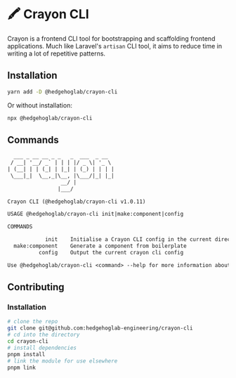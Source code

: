 # 🖍 Crayon CLI

Crayon is a frontend CLI tool for bootstrapping and scaffolding frontend applications. Much like Laravel's `artisan` CLI tool, it aims to reduce time in writing a lot of repetitive patterns.

## Installation

```bash
yarn add -D @hedgehoglab/crayon-cli
```

Or without installation:

```bash
npx @hedgehoglab/crayon-cli
```

## Commands

```txt
  ___ _ __ __ _ _   _  ___  _ __
 / __| '__/ _` | | | |/ _ \| '_ \
| (__| | | (_| | |_| | (_) | | | |
 \___|_|  \__,_|\__, |\___/|_| |_|
                 __/ |
                |___/

Crayon CLI (@hedgehoglab/crayon-cli v1.0.11)

USAGE @hedgehoglab/crayon-cli init|make:component|config

COMMANDS

            init    Initialise a Crayon CLI config in the current directory
  make:component    Generate a component from boilerplate                  
          config    Output the current crayon cli config                   

Use @hedgehoglab/crayon-cli <command> --help for more information about a command.

```

## Contributing

### Installation

```bash
# clone the repo
git clone git@github.com:hedgehoglab-engineering/crayon-cli
# cd into the directory
cd crayon-cli
# install dependencies
pnpm install
# link the module for use elsewhere
pnpm link
```
